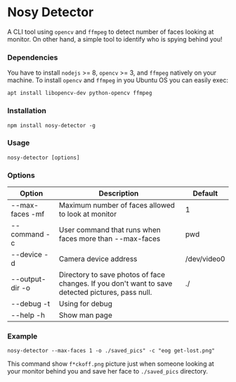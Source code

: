 # Nosy Detector
A CLI tool using `opencv` and `ffmpeg` to detect number of faces looking at monitor. On other hand, a simple tool to identify who is spying behind you!


### Dependencies
You have to install `nodejs` >= 8, `opencv` >= 3, and `ffmpeg` natively on your machine. To install `opencv` and `ffmpeg` in you Ubuntu OS you can easily exec:
```terminal
apt install libopencv-dev python-opencv ffmpeg
```

### Installation
```terminal
npm install nosy-detector -g
```


### Usage
```terminal
nosy-detector [options]
```

### Options

| Option | Description | Default |
|-|-|-|
| --max-faces -mf | Maximum number of faces allowed to look at monitor | 1 |
| --command -c | User command that runs when faces more than --max-faces | pwd |
| --device -d | Camera device address | /dev/video0 |
| --output-dir -o | Directory to save photos of face changes. If you don't want to save detected pictures, pass null. | ./ |
| --debug -t | Using for debug | |
| --help -h | Show man page | |

### Example
```terminal
nosy-detector --max-faces 1 -o ./saved_pics" -c "eog get-lost.png"
```
This command show `f*ckoff.png` picture just when someone looking at your monitor behind you and save her face to `./saved_pics` directory.